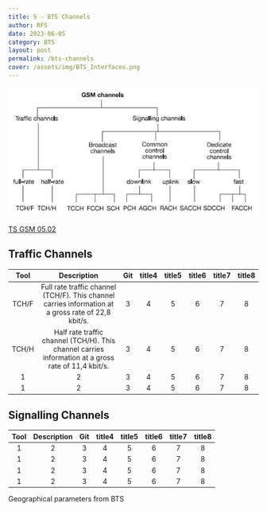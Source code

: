```yaml
---
title: 5 - BTS Channels
author: RFS
date: 2023-06-05
category: BTS
layout: post
permalink: /bts-channels
cover: /assets/img/BTS_Interfaces.png
---
```


[![GSM Channels](/assets/img/GSM-Channels.JPG)](https://gsm-bts.telco-sec.com/)

[TS GSM 05.02](https://www.etsi.org/deliver/etsi_gts/05/0502/05.00.00_60/gsmts_0502v050000p.pdf)

## Traffic Channels

<div class="table-wrapper" markdown="block">

|Tool|Description|Git|title4|title5|title6|title7|title8|
|:-:|:-:|:-:|:-:|:-:|:-:|:-:|:-:|
|TCH/F|Full rate traffic channel (TCH/F). This channel carries information at a gross rate of 22,8 kbit/s.|3|4|5|6|7|8|
|TCH/H|Half rate traffic channel (TCH/H). This channel carries information at a gross rate of 11,4 kbit/s.|3|4|5|6|7|8|
|1|2|3|4|5|6|7|8|
|1|2|3|4|5|6|7|8|

</div>




## Signalling Channels

<div class="table-wrapper" markdown="block">

|Tool|Description|Git|title4|title5|title6|title7|title8|
|:-:|:-:|:-:|:-:|:-:|:-:|:-:|:-:|
|1|2|3|4|5|6|7|8|
|1|2|3|4|5|6|7|8|
|1|2|3|4|5|6|7|8|
|1|2|3|4|5|6|7|8|

</div>

Geographical parameters from BTS